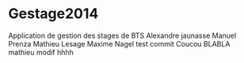 Gestage2014
===========

Application de gestion des stages de BTS
Alexandre jaunasse
Manuel Prenza
Mathieu Lesage
Maxime Nagel
test commit
Coucou
BLABLA mathieu 
modif
hhhh